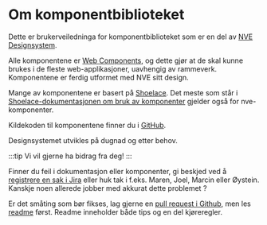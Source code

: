 # Om komponentbiblioteket

Dette er brukerveiledninga for komponentbiblioteket som er en del av [NVE Designsystem](https://nve.frontify.com/r/JxB2JgxjfU97ZEEW1KGvc-ortcWfK51EiOcROUDCijg).

Alle komponentene er [Web Components](https://developer.mozilla.org/en-US/docs/Web/API/Web_components), og dette gjør at de skal kunne brukes i de fleste web-applikasjoner, uavhengig av rammeverk.
Komponentene er ferdig utformet med NVE sitt design.

Mange av komponentene er basert på [Shoelace](https://shoelace.style/). Det meste som står i [Shoelace-dokumentasjonen om bruk av komponenter](https://shoelace.style/getting-started/usage) gjelder også for nve-komponenter.

Kildekoden til komponentene finner du i [GitHub](https://github.com/NVE/Designsystem).

Designsystemet utvikles på dugnad og etter behov.

:::tip
Vi vil gjerne ha bidrag fra deg!
:::

Finner du feil i dokumentasjon eller komponenter, gi beskjed ved å [registrere en sak i Jira](https://nveprojects.atlassian.net/browse/DS-132) eller huk tak i f.eks. Maren, Joel, Marcin eller Øystein. Kanskje noen allerede jobber med akkurat dette problemet ?

Er det småting som bør fikses, lag gjerne en [pull request i Github](https://github.com/NVE/Designsystem/pulls), men les [readme](https://github.com/NVE/Designsystem) først. Readme inneholder både tips og en del kjøreregler.

